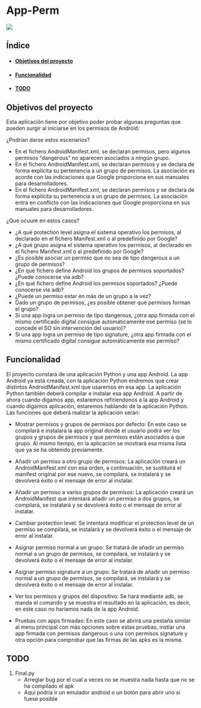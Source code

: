 # App-Perm
<p align="left">
   <img src="https://img.shields.io/badge/STATUS-EN%20DESAROLLO-green">
</p>

## Índice
- #### [Objetivos del proyecto](https://github.com/Loloncio/App-Perm/tree/main#objetivos-del-proyecto-1)
- #### [Funcionalidad](https://github.com/Loloncio/App-Perm/tree/main#funcionalidad-1)
- #### [TODO](https://github.com/Loloncio/App-Perm/tree/main#todo-1)

## Objetivos del proyecto
Esta aplicación tiene por objetivo poder probar algunas preguntas que pueden surgir al iniciarse en los permisos de Android:

¿Podrían darse estos escenarios?

* En el fichero AndroidManifest.xml, se declaran permisos, pero algunos permisos “dangerous” no aparecen asociados a ningún grupo.
* En el fichero AndroidManifest.xml, se declaran permisos y se declara de forma explícita su pertenencia a un grupo de permisos. La asociación es acorde con las indicaciones que Google proporciona en sus manuales para desarrolladores.
* En el fichero AndroidManifest.xml, se declaran permisos y se declara de forma explícita su pertenencia a un grupo de permisos. La asociación entra en conflicto con las indicaciones que Google proporciona en sus manuales para desarrolladores.

¿Que ocuure en estos casos?

* ¿A qué protection level asigna el sistema operativo los permisos, al declarado en el fichero Manifest.xml o al predefinido por Google?
* ¿A qué grupo asigna el sistema operativo los permisos, al declarado en el fichero Manifest.xml o al predefinido por Google?
* ¿Es posible asociar un permiso que no sea de tipo dangerous a un grupo de permisos?
* ¿En qué fichero define Android los grupos de permisos soportados? ¿Puede conocerse vía adb?
* ¿En qué fichero define Android los permisos soportados? ¿Puede conocerse vía adb?
* ¿Puede un permiso estar en más de un grupo a la vez?
* Dado un grupo de permisos, ¿es posible obtener qué permisos forman el grupo?
* Si una app logra un permiso de tipo dangerous, ¿otra app firmada con el mismo certificado digital consigue automáticamente ese permiso (se lo concede el SO sin intervención del usuario)?
* Si una app logra un permiso de tipo signature, ¿otra app firmada con el mismo certificado digital consigue automáticamente ese permiso?

## Funcionalidad
El proyecto constará de una aplicación Python y una app Android. La app Android ya está creada, con la aplicación Python endremos que crear distintos AndroidManifest.xml que usaremos en esa app. La aplicación Python también deberá compilar e instalar esa app Android. A partir de ahora cuando digamos app, estaremos refiriendonos a la app Android y cuando digamos aplicación, estaremos hablando de la aplicación Python. Las funciones que deberá realizar la aplicación serán:

* Mostrar permisos y grupos de permisos por defecto: En este caso se compilará e instalará la app original donde el usuario podrá ver los grupos y grupos de permisos y que permisos están asociados a que grupo. Al mismo tiempo, en la aplicación se mostrará esa misma lista que ya se ha obtenido previamente.

* Añadir un permiso a otro grupo de permisos: La aplicación creará un AndroidManifest.xml con esa orden, a continuación, se sustituirá el manifest original por ese nuevo, se compilará, se instalará y se devolverá éxito o el mensaje de error al instalar.

* Añadir un permiso a variso grupos de permisos: La aplicación creará un AndroidManifest que intentará añadir un permiso a dos grupos, se compilará, se instalará y se devolverá éxito o el mensaje de error al instalar.

* Cambiar protection level: Se intentará modificar el protection level de un permiso se compilará, se instalará y se devolverá éxito o el mensaje de error al instalar.

* Asignar permiso normal a un grupo: Se tratará de añadir un permiso normal a un grupo de permisos, se compilará, se instalará y se devolverá éxito o el mensaje de error al instalar.

* Asignar permiso signature a un grupo: Se tratará de añadir un permiso normal a un grupo de permisos, se compilará, se instalará y se devolverá éxito o el mensaje de error al instalar.

* Ver los permisos y grupos del dispositivo: Se hará mediante adb, se manda el comando y se muestra el resultado en la aplicación, es decir, en este caso no haríamos nada de la app Android.

* Pruebas con apps firmadas: En este caso se abrirá una pestaña similar al menu principal con más opciones sobre estas pruebas, instlar una app firmada con permisos dangerous o una con permisos signature y otra opción para comprobar que las firmas de las apks es la misma.

## TODO

1. Final.py
	<ul>
		<li>Arreglar bug por el cual a veces no se muestra nada hasta que no se ha compilado el apk</li>
		<li>Aquí podría ir un emulador android o un botón para abrir uno si fuese posible</li>
	</ul>
